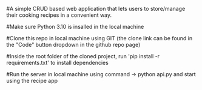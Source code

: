 #A simple CRUD based web application that lets users to store/manage their cooking recipes in a convenient way.

#Make sure Python 3.10 is insalled in the local machine 

#Clone this repo in local machine using GIT (the clone link can be found in the "Code" button dropdown in the github repo page)

#Inside the root folder of the cloned project, run 'pip install -r requirements.txt' to install dependencies 

#Run the server in local machine using command -> python api.py and start using the recipe app
